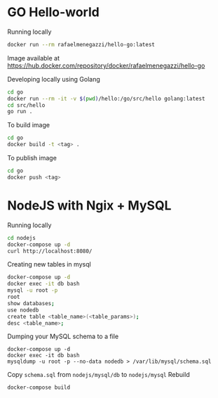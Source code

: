 # GO Hello-world

Running locally
```bash
docker run --rm rafaelmenegazzi/hello-go:latest
```

Image available at https://hub.docker.com/repository/docker/rafaelmenegazzi/hello-go

Developing locally using Golang
```bash
cd go
docker run --rm -it -v $(pwd)/hello:/go/src/hello golang:latest
cd src/hello
go run .
```

To build image
```bash
cd go
docker build -t <tag> .
```

To publish image
```bash
cd go
docker push <tag>
```

# NodeJS with Ngix + MySQL

Running locally
```bash
cd nodejs
docker-compose up -d
curl http://localhost:8080/
```

Creating new tables in mysql
```bash
docker-compose up -d
docker exec -it db bash
mysql -u root -p
root
show databases;
use nodedb
create table <table_name>(<table_params>);
desc <table_name>;
```

Dumping your MySQL schema to a file
```
docker-compose up -d
docker exec -it db bash
mysqldump -u root -p --no-data nodedb > /var/lib/mysql/schema.sql
```

Copy `schema.sql` from `nodejs/mysql/db` to `nodejs/mysql`
Rebuild
```bash
docker-compose build
```